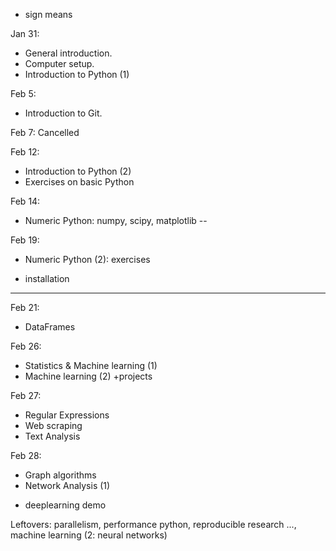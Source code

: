 + sign means

Jan 31:
- General introduction.
- Computer setup.
- Introduction to Python (1)

Feb 5:
- Introduction to Git.

Feb 7: Cancelled


Feb 12:
- Introduction to Python (2)
- Exercises on basic Python

Feb 14:
- Numeric Python: numpy, scipy, matplotlib
--

Feb 19:
- Numeric Python (2): exercises
+ installation

---

Feb 21:
- DataFrames


Feb 26:
- Statistics & Machine learning (1)
- Machine learning (2)
+projects

Feb 27:
- Regular Expressions
- Web scraping
- Text Analysis

Feb 28:
- Graph algorithms
- Network Analysis (1)
+ deeplearning demo


Leftovers: parallelism, performance python, reproducible research ...,
machine learning (2: neural networks)
